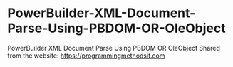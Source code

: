 # PowerBuilder-XML-Document-Parse-Using-PBDOM-OR-OleObject
PowerBuilder XML Document Parse Using PBDOM OR OleObject
Shared from the website: https://programmingmethodsit.com
